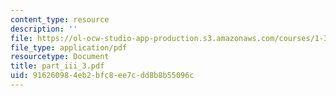 ```yaml
---
content_type: resource
description: ''
file: https://ol-ocw-studio-app-production.s3.amazonaws.com/courses/1-361-advanced-soil-mechanics-fall-2004/916260984eb2bfc8ee7cdd8b8b55096c_part_iii_3.pdf
file_type: application/pdf
resourcetype: Document
title: part_iii_3.pdf
uid: 91626098-4eb2-bfc8-ee7c-dd8b8b55096c
---
```

